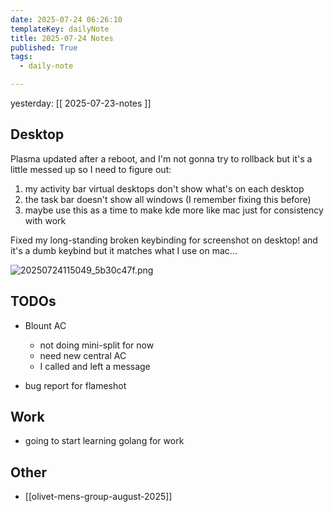 ```yaml
---
date: 2025-07-24 06:26:10
templateKey: dailyNote
title: 2025-07-24 Notes
published: True
tags:
  - daily-note

---
```


yesterday: [[ 2025-07-23-notes ]]

## Desktop

Plasma updated after a reboot, and I'm not gonna try to rollback but it's a little messed up so I need to figure out:
1. my activity bar virtual desktops don't show what's on each desktop
2. the task bar doesn't show all windows (I remember fixing this before)
3. maybe use this as a time to make kde more like mac just for consistency with work

Fixed my long-standing broken keybinding for screenshot on desktop! and it's a dumb keybind but it matches what I use on mac...

![20250724115049_5b30c47f.png](https://cdn.statically.io/gh/pypeaday/images.pype.dev/main/blog-media/20250724115049_5b30c47f.png)

## TODOs

- Blount AC
  - not doing mini-split for now
  - need new central AC
  - I called and left a message

- bug report for flameshot

## Work

- going to start learning golang for work

## Other

- [[olivet-mens-group-august-2025]]
